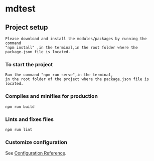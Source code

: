 # mdtest

## Project setup

```
Please download and install the modules/packages by running the command
"npm install" ,in the terminal,in the root folder where the package.json file is located.
```

### To start the project

```
Run the command "npm run serve",in the terminal,
in the root folder of the project where the package.json file is located.
```

### Compiles and minifies for production

```
npm run build
```

### Lints and fixes files

```
npm run lint
```

### Customize configuration

See [Configuration Reference](https://cli.vuejs.org/config/).
